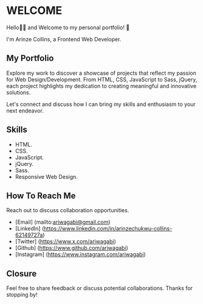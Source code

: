 # WELCOME

Hello👋🏼 and Welcome to my personal portfolio! 🚀

I'm Arinze Collins, a Frontend Web Developer.

## My Portfolio

Explore my work to discover a showcase of projects that reflect my passion for Web Design/Development. From HTML, CSS, JavaScript to Sass, jQuery, each project highlights my dedication to creating meaningful and innovative solutions.

Let's connect and discuss how I can bring my skills and enthusiasm to your next endeavor.

## Skills

- HTML.
- CSS.
- JavaScript.
- jQuery.
- Sass.
- Responsive Web Design.

## How To Reach Me

Reach out to discuss collaboration opportunities.

- [Email] (mailto:ariwagabi@gmail.com)
- [LinkedIn] (https://www.linkedin.com/in/arinzechukwu-collins-62149727a)
- [Twitter] (https://www.x.com/ariwagabi)
- [Github] (https://www.github.com/ariwagabi)
- [Instagram] (https://www.instagram.com/ariwagabi)

## Closure

Feel free to share feedback or discuss potential collaborations. Thanks for stopping by!
